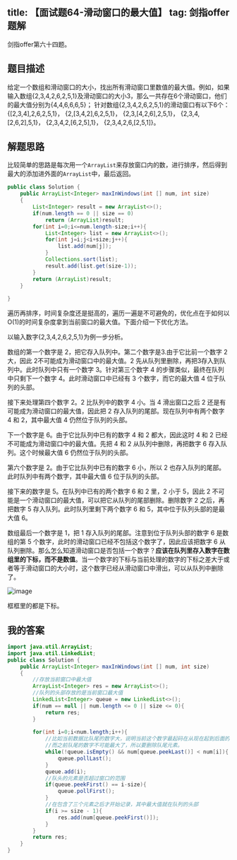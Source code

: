 title: 【面试题64-滑动窗口的最大值】
tag: 剑指offer题解
---
剑指offer第六十四题。
<!-- more -->

## 题目描述

给定一个数组和滑动窗口的大小，找出所有滑动窗口里数值的最大值。例如，如果输入数组{2,3,4,2,6,2,5,1}及滑动窗口的大小3，那么一共存在6个滑动窗口，他们的最大值分别为{4,4,6,6,6,5}； 针对数组{2,3,4,2,6,2,5,1}的滑动窗口有以下6个： {[2,3,4],2,6,2,5,1}， {2,[3,4,2],6,2,5,1}， {2,3,[4,2,6],2,5,1}， {2,3,4,[2,6,2],5,1}， {2,3,4,2,[6,2,5],1}， {2,3,4,2,6,[2,5,1]}。

## 解题思路

比较简单的思路是每次用一个`ArrayList`来存放窗口内的数，进行排序，然后得到最大的添加进外面的`ArrayList`中，最后返回。

```java
public class Solution {
    public ArrayList<Integer> maxInWindows(int [] num, int size)
    {
        List<Integer> result = new ArrayList<>();
        if(num.length == 0 || size == 0)
            return (ArrayList)result;
        for(int i=0;i<=num.length-size;i++){
            List<Integer> list = new ArrayList<>();
            for(int j=i;j<i+size;j++){
                list.add(num[j]);
            }
            Collections.sort(list);
            result.add(list.get(size-1));
        }
        return (ArrayList)result;
    }
    
}
```

遍历再排序，时间复杂度还是挺高的，遍历一遍是不可避免的，优化点在于如何以O(1)的时间复杂度拿到当前窗口的最大值。下面介绍一下优化方法。


以输入数字{2,3,4,2,6,2,5,1}为例一步分析。

数组的第一个数字是 2，把它存入队列中。第二个数字是3.由于它比前一个数字 2 大，因此 2不可能成为滑动窗口中的最大值。2 先从队列里删除，再把3存入到队列中。此时队列中只有一个数字 3。针对第三个数字 4 的步骤类似，最终在队列中只剩下一个数字 4。此时滑动窗口中已经有 3 个数字，而它的最大值 4 位于队列的头部。

接下来处理第四个数字 2。2 比队列中的数字 4 小。当 4 滑出窗口之后 2 还是有可能成为滑动窗口的最大值，因此把 2 存入队列的尾部。现在队列中有两个数字 4 和 2，其中最大值 4 仍然位于队列的头部。

下一个数字是 6。由于它比队列中已有的数字 4 和 2 都大，因此这时 4 和 2 已经不可能成为滑动窗口中的最大值。先把 4 和 2 从队列中删除，再把数字 6 存入队列。这个时候最大值 6 仍然位于队列的头部。

第六个数字是 2。由于它比队列中已有的数字 6 小，所以 2 也存入队列的尾部。此时队列中有两个数字，其中最大值 6 位于队列的头部。

接下来的数字是 5。在队列中已有的两个数字 6 和 2 里，2 小于 5，因此 2 不可能是一个滑动窗口的最大值，可以把它从队列的尾部删除。删除数字 2 之后，再把数字 5 存入队列。此时队列里剩下两个数字 6 和 5，其中位于队列头部的是最大值 6。

数组最后一个数字是 1，把 1 存入队列的尾部。注意到位于队列头部的数字 6 是数组的第 5 个数字，此时的滑动窗口已经不包括这个数字了，因此应该把数字 6 从队列删除。那么怎么知道滑动窗口是否包括一个数字？**应该在队列里存入数字在数组里的下标，而不是数值**。当一个数字的下标与当前处理的数字的下标之差大于或者等于滑动窗口的大小时，这个数字已经从滑动窗口中滑出，可以从队列中删除了。

![image](http://bloghello.oursnail.cn/offer64.jpg)

框框里的都是下标。

## 我的答案



```java
import java.util.ArrayList;
import java.util.LinkedList;
public class Solution {
    public ArrayList<Integer> maxInWindows(int [] num, int size)
    {
        //存放当前窗口中最大值
        ArrayList<Integer> res = new ArrayList<>();
        //队列的头部存放的是当前窗口最大值
        LinkedList<Integer> queue = new LinkedList<>();
        if(num == null || num.length <= 0 || size <= 0){
            return res;
        }
        
        for(int i=0;i<num.length;i++){
            //比如当前数据比队尾的数字大，说明当前这个数字最起码在从现在起到后面的过程中可能是最大值
            //而之前队尾的数字不可能最大了，所以要删除队尾元素。
            while(!queue.isEmpty() && num[queue.peekLast()] < num[i]){
                queue.pollLast();
            }
            queue.add(i);
            //队头的元素是否超过窗口的范围
            if(queue.peekFirst() == i-size){
                queue.pollFirst();
            }
            //在包含了三个元素之后才开始记录，其中最大值就在队列的头部
            if(i >= size - 1){
                res.add(num[queue.peekFirst()]);
            }
        }
        return res;
    }
}
```
